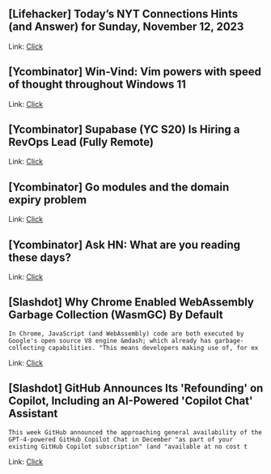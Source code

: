 ## [Lifehacker] Today’s NYT Connections Hints (and Answer) for Sunday, November 12, 2023
Link: [Click](https://lifehacker.com/nyt-connections-answer-today-november-12-2023-1851007554)

## [Ycombinator] Win-Vind: Vim powers with speed of thought throughout Windows 11
Link: [Click](https://pit-ray.github.io/win-vind/)

## [Ycombinator] Supabase (YC S20) Is Hiring a RevOps Lead (Fully Remote)
Link: [Click](https://boards.greenhouse.io/supabase/jobs/5006313004)

## [Ycombinator] Go modules and the domain expiry problem
Link: [Click](https://utcc.utoronto.ca/~cks/space/blog/programming/GoModulesAndDomainExpiry)

## [Ycombinator] Ask HN: What are you reading these days?
Link: [Click](https://news.ycombinator.com/item?id=38237730)

## [Slashdot] Why Chrome Enabled WebAssembly Garbage Collection (WasmGC) By Default
```
In Chrome, JavaScript (and WebAssembly) code are both executed by Google's open source V8 engine &mdash; which already has garbage-collecting capabilities. "This means developers making use of, for ex
```

Link: [Click](https://developers.slashdot.org/story/23/11/12/0456220/why-chrome-enabled-webassembly-garbage-collection-wasmgc-by-default?utm_source=rss1.0mainlinkanon&utm_medium=feed)

## [Slashdot] GitHub Announces Its 'Refounding' on Copilot, Including an AI-Powered 'Copilot Chat' Assistant
```
This week GitHub announced the approaching general availability of the GPT-4-powered GitHub Copilot Chat in December "as part of your existing GitHub Copilot subscription" (and "available at no cost t
```

Link: [Click](https://developers.slashdot.org/story/23/11/12/0154254/github-announces-its-refounding-on-copilot-including-an-ai-powered-copilot-chat-assistant?utm_source=rss1.0mainlinkanon&utm_medium=feed)

